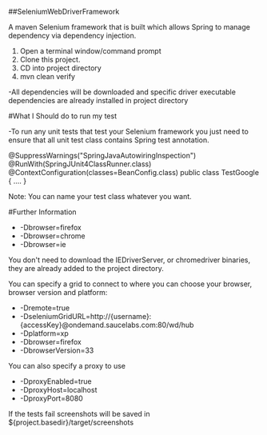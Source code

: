 ##SeleniumWebDriverFramework

A maven Selenium framework that is built which allows Spring to manage dependency via dependency injection.

1. Open a terminal window/command prompt
2. Clone this project.
3. CD into project directory
4. mvn clean verify

-All dependencies will be downloaded and specific driver executable dependencies are already installed in project directory

#What I Should do to run my test

-To run any unit tests that test your Selenium framework you just need to ensure that all unit test class contains Spring test annotation.

@SuppressWarnings("SpringJavaAutowiringInspection")
@RunWith(SpringJUnit4ClassRunner.class)
@ContextConfiguration(classes=BeanConfig.class)
public class TestGoogle {
....
}

Note: You can name your test class whatever you want.

#Further Information

- -Dbrowser=firefox
- -Dbrowser=chrome
- -Dbrowser=ie

You don't need to download the IEDriverServer, or chromedriver binaries, they are already added to the project directory.

You can specify a grid to connect to where you can choose your browser, browser version and platform:

- -Dremote=true 
- -DseleniumGridURL=http://{username}:{accessKey}@ondemand.saucelabs.com:80/wd/hub 
- -Dplatform=xp 
- -Dbrowser=firefox 
- -DbrowserVersion=33

You can also specify a proxy to use

- -DproxyEnabled=true
- -DproxyHost=localhost
- -DproxyPort=8080

If the tests fail screenshots will be saved in ${project.basedir}/target/screenshots